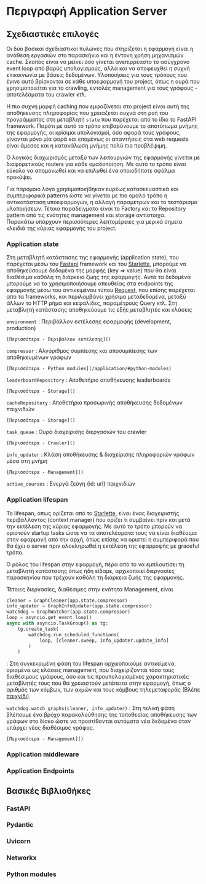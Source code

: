# Περιγραφή Application Server

## Σχεδιαστικές επιλογές

Οι δύο βασικοί σχεδιαστικοί πυλώνες που στηρίζεται η εφαρμογή είναι η ανάθεση εργασιών στο παρασκήνιο και η έντονη χρήση μηχανισμών cache. Σκοπός είναι να μείνει όσο γίνεται ανεπιρρέαστο το ασύγχρονο event loop από βαρύς υπολογισμούς, αλλά και να αποφευχθεί η συχνή επικοινωνία με βάσεις δεδομένων. Υλοποιήσεις για τους τρόπους που έγινε αυτό βρίσκονται σε κάθε υποεφαρμογή του project, όπως η ουρά που χρησιμοποιείται για το crawling, εντολές management για τους γράφους - αποτελέσματα του crawler κτλ.  

Η πιο συχνή μορφή caching που εμφαζίνεται στο project είναι αυτή της αποθήκευσης πληροφορίας που χρειάζεται συχνά στη ροή του προγράμματος στη μεταβλητή `state` που παρέχεται από το ίδιο το FastAPI framework. Παρότι με αυτό το τρόπο επιβαρύνουμε το αποτύπωμα μνήμης της εφαρμογής, οι κρίσιμοι υπολογισμοί, όσο αφορά τους γράφους, γίνονται μόνο μία φορά και επομένως οι απαντήσεις στα web requests είναι άμεσες και η κατανάλωση μνήμης πολύ πιο προβλέψιμη.  

Ο λογικός διαχωρισμός μεταξύ των λειτουργιών της εφαρμογής γίνεται με διαφορετικούς routers για κάθε ομαδοποίηση. Με αυτό το τρόπο είναι εύκολο να απομονωθεί και να επιλυθεί ένα οποιοδήποτε σφάλμα προκύψει.  

Για παρόμοιο λόγο χρησιμοποιήθηκαν ευρέως κατασκευαστικά και συμπεριφορικά patterns ώστε να γίνεται με πιο ομαλό τρόπο η αντικατάσταση υποεφαρμογών, η αλλαγή παραμέτρων και το τεστάρισμα υλοποιήσεων. Τέτοια παραδείγματα είναι το Factory και το Repository pattern από τις ενότητες management και storage αντίστοιχα.  
Παρακάτω υπάρχουν περισσότερες λεπτομέρειες για μερικά σημεία κλειδιά της κύριας εφαρμογής του project.  

### Application state
Στη μεταβλητή κατάστασης της εφαρμογής (application.state), που παρέχεται μέσω του [Fastapi](https://fastapi.tiangolo.com/reference/fastapi/#fastapi.FastAPI.state) framework και του [Starlette](https://www.starlette.io/applications/#storing-state-on-the-app-instance), μπορούμε να αποθηκεύσουμε δεδομένα της μορφής {key => value} που θα είναι διαθέσιμα καθόλη τη διάρκεια ζωής της εφαρμογής. Αυτά τα δεδομένα μπορούμε να τα χρησιμοποιήσουμε απευθείας στα endpoints της εφαρμογής μέσω του αντικειμένου τύπου [Request](https://fastapi.tiangolo.com/reference/request/), που επίσης παρέχεται από τα frameworks, και περιλαμβάνει χρήσιμα μεταδεδομένα, μεταξύ άλλων το HTTP ρήμα και κεφαλίδες, παραμέτρους Query κτλ. 
Στη μεταβλητή κατάστασης αποθηκεύουμε τις εξής μεταβλητές και κλάσεις

`environment`
:   Περιβάλλον εκτέλεσης εφαρμοφής (development, production)

    [Περισσότερα - Περιβάλλον εκτέλεσης]()

`compressor`
:   Αλγόριθμος συμπίεσης και αποσυμπίεσης των αποθηκευμένων γράφων

    [Περισσότερα - Python modules](/application/#python-modules)

`leaderboardRepository`
:   Αποθετήριο αποθήκευσης leaderboards

    [Περισσότερα - Storage]()

`cacheRepository`
:   Αποθετήριο προσωρινής αποθήκευσης δεδομένων παιχνιδιών

    [Περισσότερα - Storage]()

`task_queue`
:   Ουρά διαχείρισης διεργασιών του crawler

    [Περισσότερα - Crawler]()

`info_updater`
:   Κλάση αποθήκευσης & διαχείρισης πληροφοριών γράφων μέσα στη μνήμη

    [Περισσότερα - Management]()

`active_courses`
:   Ενεργά ζεύγη {id: url} παιχνιδιών 

### Application lifespan
Το lifespan, όπως ορίζεται από το [Starlette](https://www.starlette.io/lifespan/), είναι ένας διαχειριστής περιβάλλοντος (context manager) που ορίζει τι συμβαίνει πριν και μετά την εκτέλεση της κύριας εφαρμογής. Με αυτό το τρόπο μπορούν να οριστούν startup tasks ώστε να τα αποτελέσματά τους να είναι διαθέσιμα στην εφαρμογή από την αρχή, όπως επίσης να οριστεί η συμπεριφορά που θα έχει ο server πριν ολοκληρωθεί η εκτέλεση της εφαρμοφής με graceful τρόπο.  

Ο ρόλος του lifespan στην εφαρμογή, πέρα από το να εμπλουτίσει τη μεταβλητή κατάστασης όπως ήδη είδαμε, αρχικοποιεί διεργασίες παρασκηνίου που τρέχουν καθόλη τη διάρκεια ζωής της εφαρμογής.  

Τέτοιες διεργασίες, διαθέσιμες στην ενότητα Management, είναι
``` py title="src/main.py:lifespan" linenums="1"
cleaner = GraphCleaner(app.state.compressor)
info_updater = GraphInfoUpdater(app.state.compressor)
watchdog = GraphWatcher(app.state.compressor)
loop = asyncio.get_event_loop()
async with asyncio.TaskGroup() as tg:
    tg.create_task(
        watchdog.run_scheduled_functions(
            loop, [cleaner.sweep, info_updater.update_info]
        )
    )
```
:   Στη συγκεκριμένη φάση του lifespan αρχικοποιούμε αντικείμενα, ορισμένα ως κλάσεις management, που διαχειρίζονται τόσο τους διαθέσιμους γράφους, όσο και τις προυπολογισμένες χαρακτηριστικές μεταβλητές τους που θα χρειαστούν μετέπειτα στην εφαρμογή, όπως ο αριθμός των κόμβων, των ακμών και τους κόμβους τηλεμεταφοράς (Βλέπε [παιχνίδι]()).
    
`watchdog.watch_graphs(cleaner, info_updater)`
:   Στη τελική φάση βλέπουμε ένα βρόχο παρακολούθησης της τοποθεσίας αποθήκευσης των γράφων στο δίσκο ώστε να προστίθονται αυτόματα νέα δεδομένα όταν υπάρχει νέος διαθέσιμος γράφος.

    [Περισσότερα - Management]()

### Application middleware

### Application Endpoints

## Βασικές Βιβλιοθήκες 
### FastAPI

### Pydantic

### Uvicorn

### Networkx

### Python modules